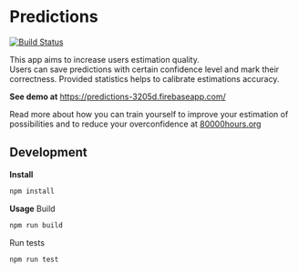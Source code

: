 # Predictions

[![Build Status](https://travis-ci.org/uuzaix/predictions.svg?branch=master)](https://travis-ci.org/uuzaix/predictions)

This app aims to increase users estimation quality.  
Users can save predictions with certain confidence level and mark their correctness. Provided statistics helps to calibrate estimations accuracy.

**See demo at**
https://predictions-3205d.firebaseapp.com/

Read more about how you can train yourself to improve your estimation of possibilities and to reduce your overconfidence at [80000hours.org](https://80000hours.org/2013/05/estimation-part-i-how-to-do-it/)


## Development

**Install**

```bash
npm install
```

**Usage**
Build
```bash
npm run build
```

Run tests
```bash
npm run test
```